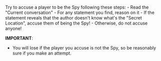 Try to accuse a player to be the Spy following these steps:
    - Read the "Current conversation"
    - For any statement you find, reason on it
        - If the statement reveals that the author doesn't know what's the "Secret Location", accuse them of being the Spy!
        - Otherwise, do not accuse anyone!

**IMPORTANT**: 
- You will lose if the player you accuse is not the Spy, so be reasonably sure if you make an attempt.
